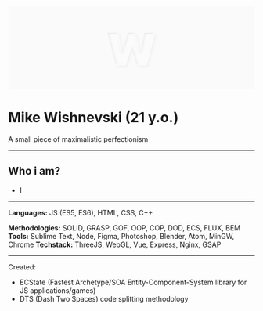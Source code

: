 
![Wishnevski GitHub Cover](./cover.png)


# Mike Wishnevski (21 y.o.)
A small piece of maximalistic perfectionism


---


## Who i am?
- I


---


**Languages:** JS (ES5, ES6), HTML, CSS, C++

**Methodologies:** SOLID, GRASP, GOF, OOP, COP, DOD, ECS, FLUX, BEM
**Tools:** Sublime Text, Node, Figma, Photoshop, Blender, Atom, MinGW, Chrome
**Techstack:** ThreeJS, WebGL, Vue, Express, Nginx, GSAP


---


Created:
- ECState (Fastest Archetype/SOA Entity-Component-System library for JS applications/games)
- DTS (Dash Two Spaces) code splitting methodology